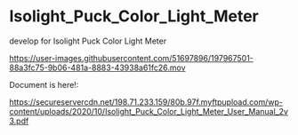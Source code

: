# Isolight_Puck_Color_Light_Meter
develop for Isolight Puck Color Light Meter


https://user-images.githubusercontent.com/51697896/197967501-88a3fc75-9b06-481a-8883-43938a61fc26.mov

Document is here!:

https://secureservercdn.net/198.71.233.159/80b.97f.myftpupload.com/wp-content/uploads/2020/10/Isolight_Puck_Color_Light_Meter_User_Manual_2v3.pdf
